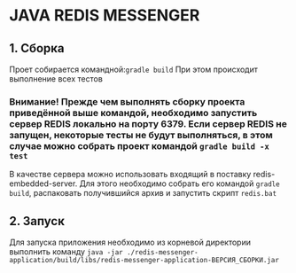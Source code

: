 #   JAVA REDIS MESSENGER

##  1. Сборка
Проет собирается командной:`gradle build`
При этом происходит выполнение всех тестов
### Внимание! Прежде чем выполнять сборку проекта приведённой выше командой, необходимо запустить сервер REDIS локально на порту 6379. Если сервер REDIS не запущен, некоторые тесты не будут выполняться, в этом случае можно собрать проект командой `gradle build -x test`
В качестве сервера можно использовать входящий в поставку redis-embedded-server. Для этого необходимо собрать его командой `gradle build`, распаковать получившийся архив и запустить скрипт `redis.bat`

##  2. Запуск
Для запуска приложения необходимо из корневой директории выполнить команду
`java -jar ./redis-messenger-application/build/libs/redis-messenger-application-ВЕРСИЯ_СБОРКИ.jar`